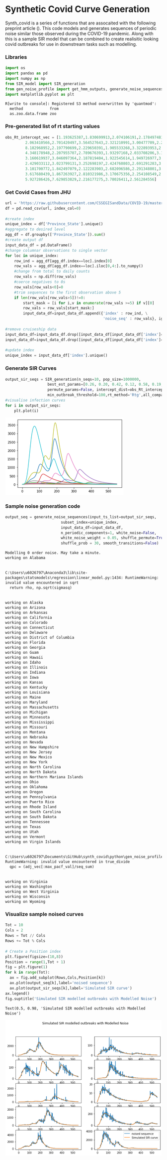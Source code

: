# Synthetic Covid Curve Generation

Synth_covid is a series of functions that are assocaited with the following preprint article (). This code models and generates sequences of periodic noise similar those observed during the COVID-19 pandemic. Along with this is a sample SIR model that can be combined to create realisitic looking covid outbreaks for use in downstream tasks such as modelling.

### Libraries


```python
import os
import pandas as pd
import numpy as np
from SIR_model import SIR_generation
from gen_noise_profile import get_hmm_outputs, generate_noise_sequences
import matplotlib.pyplot as plt
```

    R[write to console]: Registered S3 method overwritten by 'quantmod':
      method            from
      as.zoo.data.frame zoo 
    
    

### Pre-generated list of rt starting values


```python
obs_Rt_intercept_vec = [1.193625387,1.830699913,2.074106191,2.178497481,3.326645157,
         2.063410566,2.701420497,3.564527643,2.321210991,3.00477709,2.217962438,
         8.182968952,2.197790699,2.229650391,1.905533268,3.322893953,2.996588077,
         4.348178948,2.207955707,2.789676393,1.93297168,2.033708206,3.189707307,
         3.160619937,3.046097364,2.187819404,1.922545614,1.949726977,3.130756605,
         2.429033112,3.023799131,3.252698197,2.424760803,2.691291283,3.481094508,
         3.101700772,1.842497079,2.122283903,2.682096586,2.291348801,3.071327953,
         3.617680439,1.867263927,2.810321986,3.170675356,2.254108549,2.222822926,
         5.927286426,7.629853829,2.216177275,3.78026411,2.561284556]
```

### Get Covid Cases from JHU


```python
url = 'https://raw.githubusercontent.com/CSSEGISandData/COVID-19/master/csse_covid_19_data/csse_covid_19_time_series/time_series_covid19_confirmed_US.csv'
df = pd.read_csv(url, index_col=0)

#create index
unique_index = df['Province_State'].unique()
#aggregate to desired level
agg_df = df.groupby(['Province_State']).sum()
#create output df
input_data_df = pd.DataFrame()
#change columnar observations to single vector
for loc in unique_index:
    row_ind = agg_df[agg_df.index==loc].index[0]
    row_vals = agg_df[agg_df.index==loc].iloc[0,4:].to_numpy()
    #change from total to daily counts
    row_vals = np.diff(row_vals)
    #coerce negatives to 0s
    row_vals[row_vals<0]=0
    #trim sequences to the first observation above 5
    if len(row_vals[row_vals>5])!=0:
        start_mask = [i for i,v in enumerate(row_vals >=5) if v][0]
        row_vals = row_vals[start_mask:]
        input_data_df=input_data_df.append({'index' : row_ind, \
                                            'noise_seq' : row_vals}, ignore_index=True)

#remove cruiseship data
input_data_df=input_data_df.drop([input_data_df[input_data_df['index']=='Diamond Princess'].index[0],])
input_data_df=input_data_df.drop([input_data_df[input_data_df['index']=='Grand Princess'].index[0],])

#update index
unique_index = input_data_df['index'].unique()
```

### Generate SIR Curves


```python
output_sir_seqs = SIR_generation(n_seqs=10, pop_size=1000000, 
                   best_est_params=[0.26, 0.20, 0.42, 0.12, 0.58, 0.19, 0.33, 0.53],
                   permute_params=False, intercept_dist=obs_Rt_intercept_vec,
                   min_outbreak_threshold=100,rt_method='Rtg',all_compartments=False)
#visualise infection curves
for i in output_sir_seqs:
    plt.plot(i)
```


    
![png](output_9_0.png)
    


### Sample noise generation code


```python
output_seq = generate_noise_sequences(input_ts_list=output_sir_seqs, 
                         subset_index=unique_index,
                         input_data_df=input_data_df,
                         n_periodic_components=1, white_noise=False, 
                         white_noise_weight = 0.05, shuffle_permute=True,
                         shuffle_prob = 30, smooth_transitions=False)
```

    Modelling 0 order noise. May take a minute.
    working on Alabama
    

    C:\Users\u6026797\Anaconda3\lib\site-packages\statsmodels\regression\linear_model.py:1434: RuntimeWarning: invalid value encountered in sqrt
      return rho, np.sqrt(sigmasq)
    

    working on Alaska
    working on Arizona
    working on Arkansas
    working on California
    working on Colorado
    working on Connecticut
    working on Delaware
    working on District of Columbia
    working on Florida
    working on Georgia
    working on Guam
    working on Hawaii
    working on Idaho
    working on Illinois
    working on Indiana
    working on Iowa
    working on Kansas
    working on Kentucky
    working on Louisiana
    working on Maine
    working on Maryland
    working on Massachusetts
    working on Michigan
    working on Minnesota
    working on Mississippi
    working on Missouri
    working on Montana
    working on Nebraska
    working on Nevada
    working on New Hampshire
    working on New Jersey
    working on New Mexico
    working on New York
    working on North Carolina
    working on North Dakota
    working on Northern Mariana Islands
    working on Ohio
    working on Oklahoma
    working on Oregon
    working on Pennsylvania
    working on Puerto Rico
    working on Rhode Island
    working on South Carolina
    working on South Dakota
    working on Tennessee
    working on Texas
    working on Utah
    working on Vermont
    working on Virgin Islands
    

    C:\Users\u6026797\Documents\GitHub\synth_covid\python\gen_noise_profile.py:224: RuntimeWarning: invalid value encountered in true_divide
      qpc = (adj_vec[:max_pacf_val]/seq_sum)
    

    working on Virginia
    working on Washington
    working on West Virginia
    working on Wisconsin
    working on Wyoming
    

### Visualize sample noised curves


```python
Tot = 10
Cols = 2
Rows = Tot // Cols 
Rows += Tot % Cols

# Create a Position index
plt.figure(figsize=(10,8))
Position = range(1,Tot + 1)
fig = plt.figure(1)
for k in range(Tot):
  ax = fig.add_subplot(Rows,Cols,Position[k])
  ax.plot(output_seq[k],label='noised sequence')
  ax.plot(output_sir_seqs[k],label='Simulated SIR curve')
ax.legend()
fig.suptitle('Simulated SIR modelled outbreaks with Modelled Noise')
```




    Text(0.5, 0.98, 'Simulated SIR modelled outbreaks with Modelled Noise')




    
![png](output_13_1.png)
    

